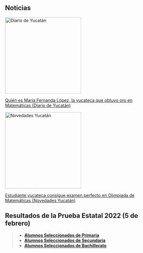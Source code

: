 ## Noticias

<a href="https://www.yucatan.com.mx/merida/2022/2/10/quien-es-maria-fernanda-lopez-la-yucateca-que-obtuvo-oro-en-matematicas-295976.html">
<img src="https://www.yucatan.com.mx/u/fotografias/m/2022/2/10/f800x450-530996_582442_5050.jpg" alt="Diario de Yucatán"  width="250"/><p>
Quién es María Fernanda López, la yucateca que obtuvo oro en Matemáticas (Diario de Yucatán)
</a>
<p></p>
<p></p>
<a href="https://sipse.com/novedades-yucatan/estudiante-yucateca-consigue-examen-perfecto-en-olimpiada-de-matematicas-418299.html">
<img src="https://images.sipse.com/UJ13B_2Y0rsGxIIQb82suxjiU-I=/827x508/smart/filters:format(webp)/2022/02/08/1644352564754.jpg" alt="Novedades Yucatán"  width="250"><p>
Estudiante yucateca consigue examen perfecto en Olimpiada de Matemáticas (Novedades Yucatán)
  </a>

## Resultados de la Prueba Estatal 2022 (5 de febrero)

> * **[Alumnos Seleccionados de Primaria](pdf/2022/2022-PRIMARIA-PDF.pdf)**
> * **[Alumnos Seleccionados de Secundaria](pdf/2022/2022-SECUNDARIA-PDF.pdf)**
> * **[Alumnos Seleccionados de Bachillerato](pdf/2022/2022-BACHILLERATO-PDF.pdf)**
